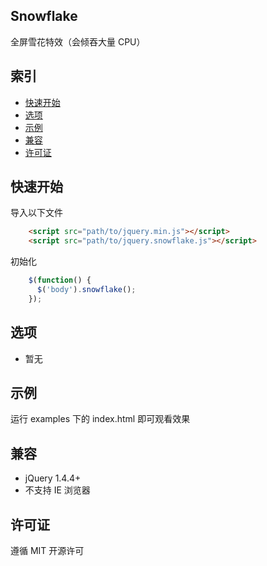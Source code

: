 ## Snowflake

全屏雪花特效（会倾吞大量 CPU）

## 索引

* [快速开始](#快速开始)
* [选项](#选项)
* [示例](#示例)
* [兼容](#兼容)
* [许可证](#许可证)

## 快速开始

导入以下文件

```HTML
    <script src="path/to/jquery.min.js"></script>
    <script src="path/to/jquery.snowflake.js"></script>
```

初始化

```JavaScript
    $(function() {
      $('body').snowflake();
    });
```

## 选项

* 暂无

## 示例

运行 examples 下的 index.html 即可观看效果

## 兼容

* jQuery 1.4.4+
* 不支持 IE 浏览器

## 许可证

遵循 MIT 开源许可
